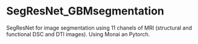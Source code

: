 # SegResNet_GBMsegmentation
SegResNet for image segmentation using 11 chanels of MRI (structural and functional DSC and DTI images). Using Monai an Pytorch.

